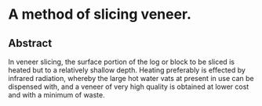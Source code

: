 # A method of slicing veneer.

## Abstract
In veneer slicing, the surface portion of the log or block to be sliced is heated but to a relatively shallow depth. Heating preferably is effected by infrared radiation, whereby the large hot water vats at present in use can be dispensed with, and a veneer of very high quality is obtained at lower cost and with a minimum of waste.